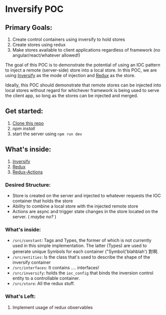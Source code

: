 # Inversify POC

## Primary Goals:

1. Create control containers using inversify to hold stores
2. Create stores using redux
3. Make stores available to client applications regardless of framework
(no angular/react/whatever allowed!)

The goal of this POC is to demonstrate the potential of using an IOC pattern
to inject a remote (server-side) store into a local
store. In this POC, we are using [Inversify](http://inversify.io/) as the
mode of injection and [Redux](https://redux.js.org/) as the store.

Ideally, this POC should demonstrate that remote stores can be injected
into local stores without regard for whichever framework is being used to
serve the client app, so long as the stores can be injected and merged.

## Get started:
1. [Clone this repo](https://github.com/IMAHiji/inversify-poc.git)
2. _npm install_
3. start the server using `npm run dev`

## What's inside:

1. [Inversify](http://inversify.io/)
2. [Redux](https://redux.js.org/)
3. [Redux-Actions](https://redux-actions.js.org/)



### Desired Structure:
 * Store is created on the server and injected to whatever requests the IOC container that holds the store
 * Ability to combine a local store with the injected remote store
 * Actions are async and trigger state changes in the store located on the server. ( _maybe no?_ )

### What's inside:
* `/src/constant`: Tags and Types, the former of which is not currently used in this simple implementation.  The
latter (Types) are used to generate unique Symbols for each container ("Symbol('blahblah') 對啊.
* `/src/entities`: Is the class that's used to describe the shape of the inversify container
* `/src/interfaces`: It contains .... interfaces!
* `/src/inversify`: holds the `ioc_config` that binds the inversion control entity to a
controllable container.
* `/src/store`:  All the redux stuff.

### What's Left:
1. Implement usage of redux observables
